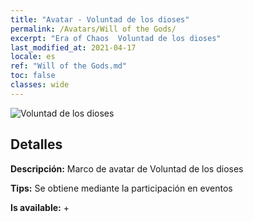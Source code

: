 ```yaml
---
title: "Avatar - Voluntad de los dioses"
permalink: /Avatars/Will of the Gods/
excerpt: "Era of Chaos  Voluntad de los dioses"
last_modified_at: 2021-04-17
locale: es
ref: "Will of the Gods.md"
toc: false
classes: wide
---
```

 ![Voluntad de los dioses](/images/a/avatarFrame_30.png)

## Detalles

 **Descripción:** Marco de avatar de Voluntad de los dioses 

 **Tips:** Se obtiene mediante la participación en eventos 

 **Is available:**  + 

